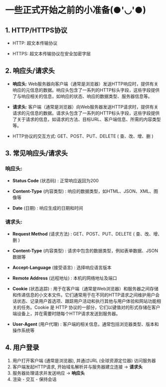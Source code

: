 # 一些正式开始之前的小准备(●'◡'●)

## 1. HTTP/HTTPS协议

-   HTTP: 超文本传输协议

-   HTTPS: 超文本传输协议在安全加密字层

## 2. 响应头/请求头

-   **响应头**: Web服务器向客户端（通常是浏览器）发送HTTP响应时，提供有关响应的元信息的数据。响应头包含了一系列的HTTP标头字段，这些字段提供了与响应相关的信息，如响应的状态、响应的数据类型、服务器信息等。

-   **请求头**: 客户端（通常是浏览器）向Web服务器发送HTTP请求时，提供有关请求的元信息的数据。请求头包含了一系列的HTTP标头字段，这些字段提供了关于请求的信息，如请求的方法、目标URL、客户端信息、所需的内容类型等。

-   HTTP协议的交互方式: GET、POST、PUT、DELETE ( 查、改、增、删 )

## 3. 常见响应头/请求头

### 响应头:

-   **Status Code** (状态码) : 正常响应返回为200

-   **Content-Type** (内容类型) : 响应的数据类型，如HTML、JSON、XML、图像等

-   **Date** (日期) : 响应生成的日期和时间

### 请求头:

-   **Request Method** (请求方法) : GET、POST、PUT、DELETE ( 查、改、增、删 )

-   **Content-Type** (内容类型) : 请求中包含的数据类型，例如表单数据、JSON数据等

-   **Accept-Language** (接受语言) : 选择响应语言版本

-   **Remote Address** (远程地址) : 本机的网络地址及端口

-   **Cookie** (状态追踪) : 用于在客户端（通常是Web浏览器）和服务器之间存储和传递信息的小文本文件。它们通常用于在不同的HTTP请求之间维护用户会话状态、记录用户首选项、跟踪用户活动和执行其他与用户体验和网站功能相关的任务。Cookie 是 HTTP 协议的一部分，它们以键值对的形式存储在客户端设备上，并在需要时随每个HTTP请求发送到服务器。

-   **User-Agent** (用户代理) : 客户端的相关信息，通常包括浏览器类型、版本和操作系统等

## 4. 用户登录

1.   用户打开客户端 (通常是浏览器), 并通过URL (全球资源定位器) 访问服务器
2.   客户端发起HTTP请求, 开始域名解析并与服务器建立连接 -> **请求头**
3.   服务器处理请求并发送响应 -> **响应头**
4.   渲染 - 交互 - 保持会话